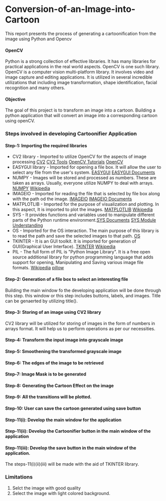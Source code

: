 # Conversion-of-an-Image-into-Cartoon
This report presents the process of generating a cartoonification from the image using Python and Opencv

#### OpenCV
Python is a strong collection of effective libraries. It has many libraries for practical applications in the real world aspects. OpenCV is one such library. OpenCV is a computer vision multi-platform library. It involves video and image capture and editing applications. It is utilized in several incredible utilizations that including image transformation, shape identification, facial recognition and many others.

#### Objective
The goal of this project is to transform an image into a cartoon. Building a python application that will convert an image into a corresponding cartoon using openCV.

### Steps involved in developing Cartoonifier Application

#### Step-1: Importing the required libraries

- CV2 library - Imported to utilize OpenCV for the aspects of image processing [CV2](https://pypi.org/project/opencv-python/) [CV2 Tools](https://pypi.org/project/cv2-tools/) [OpenCV Tutorials](https://opencv-python-tutroals.readthedocs.io/en/latest/py_tutorials/py_gui/py_image_display/py_image_display.html) [OpenCV](https://opencv.org/)
- EASYGUI library - Imported for opening a file box. It will allow the user to select any file from the user's system. [EASYGUI](https://pypi.org/project/easygui/#:~:text=EasyGUI%20is%20a%20module%20for,invoked%20by%20simple%20function%20calls.) [EASYGUI Documents](https://easygui.readthedocs.io/en/latest/)
- NUMPY - Images will be stored and processed as numbers. These are taken as arrays. Usually, everyone utilize NUMPY to deal with arrays. [NUMPY](https://numpy.org/) [Wikipedia](https://en.wikipedia.org/wiki/NumPy)
- IMAGEIO - Imported for reading the file that is selected by file box along with the path od the image. [IMAGEIO](https://pypi.org/project/imageio/) [IMAGEIO Documents](https://imageio.readthedocs.io/en/stable/)
- MATPLOTLIB - Imported for the purpose of visualization and plotting. In this aspect, It is imported to plot the images. [MATPLOTLIB](https://matplotlib.org/) [Wikipedia](https://en.wikipedia.org/wiki/Matplotlib)
- SYS - It provides functions and variables used to manipulate different parts of the Python runtime environment.[SYS Documents](https://docs.python.org/3/library/sys.html) [SYS Module Understanding](https://www.python-course.eu/sys_module.php)
- OS - Imported for the OS interaction. The main purpose of this library is to read the path and save the selected images to that path. [OS](https://docs.python.org/3/library/os.html)
- TKINTER - It is an GUI toolkit. It is imported for generation of GUI(Graphical User Interface). [TKINTER](https://docs.python.org/3/library/tkinter.html) [Wikipedia](https://en.wikipedia.org/wiki/Tkinter)
- PIL - The full form of PIL is "Python Image Library". It is a free open source additional library for python programming language that adds support for opening, Manipulating and Saving various image file formats. [Wikipedia](https://en.wikipedia.org/wiki/Python_Imaging_Library) [pillow](https://pypi.org/project/Pillow/)

#### Step-2: Generation of a file box to select an interesting file
Building the main window fo the developing application will be done through this step. this window or this step includes buttons, labels, and images. Title can be genaerted by utilizing title().

#### Step-3: Storing of an image using CV2 library
CV2 library will be utilized for storing of images in the form of numbers in arrays format. It will help us to perform operations as per our necessities.

#### Step-4: Transform the input image into grayscale image

#### Step-5: Smoothening the transformed grayscale image

#### Step-6: The edges of the image to be retrieved

#### Step-7: Image Mask is to be generated

#### Step-8: Generating the Cartoon Effect on the image

#### Step-9: All the transitions will be plotted.

#### Step-10: User can save the cartoon generated using save button

#### Step-11(i): Develop the main window for the application

#### Step-11(ii): Develop the Cartoonifier button in the main window of the application

#### Step-11(iii): Develop the save button in the main window of the application.
The steps-11(i)(ii)(iii) will be made with the aid of TKINTER library.

### Limitations
1. Selct the image with good quality
2. Select the image with light colored background.
